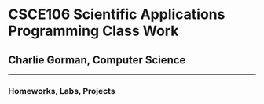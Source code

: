# CSCE106 Scientific Applications Programming Class Work
## Charlie Gorman, Computer Science
--- 
### Homeworks, Labs, Projects
